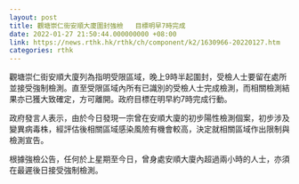 ```yaml
---
layout: post
title: 觀塘崇仁街安順大廈圍封強檢   目標明早7時完成
date: 2022-01-27 21:50:44.000000000 +08:00
link: https://news.rthk.hk/rthk/ch/component/k2/1630966-20220127.htm
categories: rthk
---
```


觀塘崇仁街安順大廈列為指明受限區域，晚上9時半起圍封，受檢人士要留在處所並接受強制檢測。直至受限區域內所有已識別的受檢人士完成檢測，而相關檢測結果亦已獲大致確定，方可離開。政府目標在明早約7時完成行動。

政府發言人表示，由於今日發現一宗曾在安順大廈的初步陽性檢測個案，初步涉及變異病毒株，經評估後相關區域感染風險有機會較高，決定就相關區域作出限制與檢測宣告。

根據強檢公告，任何於上星期至今日，曾身處安順大廈內超過兩小時的人士，亦須在最遲後日接受強制檢測。
